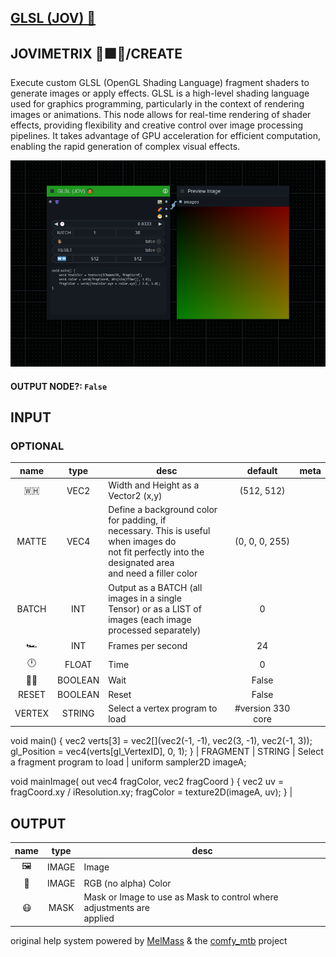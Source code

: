 ## [GLSL (JOV) 🍩](https://github.com/Amorano/Jovimetrix-examples/blob/master/node/GLSL/GLSL.md)

## JOVIMETRIX 🔺🟩🔵/CREATE


Execute custom GLSL (OpenGL Shading Language) fragment shaders to generate images or apply effects. GLSL is a high-level shading language used for graphics programming, particularly in the context of rendering images or animations. This node allows for real-time rendering of shader effects, providing flexibility and creative control over image processing pipelines. It takes advantage of GPU acceleration for efficient computation, enabling the rapid generation of complex visual effects.


![GLSL](https://raw.githubusercontent.com/Amorano/Jovimetrix-examples/master/node/GLSL/GLSL.png)

#### OUTPUT NODE?: `False`

## INPUT

### OPTIONAL

name | type | desc | default | meta
:---:|:---:|---|:---:|---
🇼🇭  |  VEC2  | Width and Height as a Vector2 (x,y) | (512, 512) | 
MATTE  |  VEC4  | Define a background color for padding, if<br>necessary. This is useful when images do<br>not fit perfectly into the designated area<br>and need a filler color | (0, 0, 0, 255) | 
BATCH  |  INT  | Output as a BATCH (all images in a single<br>Tensor) or as a LIST of images (each image<br>processed separately) | 0 | 
🏎️  |  INT  | Frames per second | 24 | 
🕛  |  FLOAT  | Time | 0 | 
✋🏽  |  BOOLEAN  | Wait | False | 
RESET  |  BOOLEAN  | Reset | False | 
VERTEX  |  STRING  | Select a vertex program to load | #version 330 core
void main()
{
    vec2 verts[3] = vec2[](vec2(-1, -1), vec2(3, -1), vec2(-1, 3));
    gl_Position = vec4(verts[gl_VertexID], 0, 1);
}
 | 
FRAGMENT  |  STRING  | Select a fragment program to load | uniform sampler2D imageA;

void mainImage( out vec4 fragColor, vec2 fragCoord ) {
  vec2 uv = fragCoord.xy / iResolution.xy;
  fragColor = texture2D(imageA, uv);
}
 | 

## OUTPUT

name | type | desc
:---:|:---:|---
🖼️  |  IMAGE  | Image 
🌈  |  IMAGE  | RGB (no alpha) Color 
😷  |  MASK  | Mask or Image to use as Mask to control where adjustments are<br>applied 

original help system powered by [MelMass](https://github.com/melMass) & the [comfy_mtb](https://github.com/melMass/comfy_mtb) project